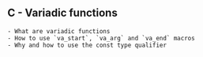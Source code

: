 ## C - Variadic functions
	- What are variadic functions
	- How to use `va_start`, `va_arg` and `va_end` macros
	- Why and how to use the const type qualifier


